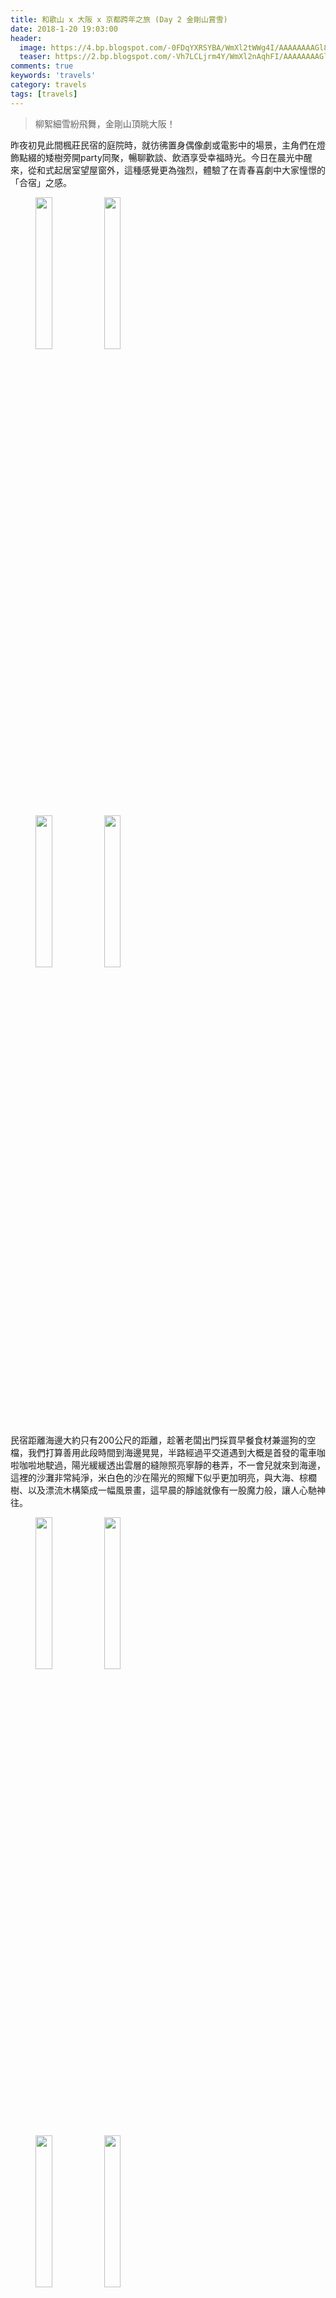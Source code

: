 ```yaml
---
title: 和歌山 x 大阪 x 京都跨年之旅 (Day 2 金剛山賞雪)
date: 2018-1-20 19:03:00
header:
  image: https://4.bp.blogspot.com/-0FDqYXRSYBA/WmXl2tWWg4I/AAAAAAAAGl8/cgzDQkGSbrwLz_VFNd93r3p6xvlhaGuqgCKgBGAs/s1600/IMG_5279.JPG
  teaser: https://2.bp.blogspot.com/-Vh7LCLjrm4Y/WmXl2nAqhFI/AAAAAAAAGl8/zlEH2wlnbGYdCFt6RQN2X2GV27Uyie7AACKgBGAs/s1600/IMG_5247.JPG
comments: true
keywords: 'travels'
category: travels
tags: [travels]
---
```


> 柳絮細雪紛飛舞，金剛山頂眺大阪！

昨夜初見此間楓莊民宿的庭院時，就彷彿置身偶像劇或電影中的場景，主角們在燈飾點綴的矮樹旁開party同聚，暢聊歡談、飲酒享受幸福時光。今日在晨光中醒來，從和式起居室望屋窗外，這種感覺更為強烈，體驗了在青春喜劇中大家憧憬的「合宿」之感。

<figure class="half">
    <img src="https://3.bp.blogspot.com/-7CRUkIOEcJ0/Wm7cXBoU2SI/AAAAAAAAHKk/Lab2BfFXG_MG4WIzmtNsq3BABbWBC0YHQCKgBGAs/s1600/DSC_0915.JPG" height="25%" width="25%">
    <img src="https://3.bp.blogspot.com/-EZRa2RuH4V4/Wm7cXFojx9I/AAAAAAAAHKk/vLTdR77kum0LKQIxhbiHckuRZPEzM0fMACKgBGAs/s1600/DSC_0917.JPG" height="25%" width="25%">
</figure>
<figure class="half">
    <img src="https://1.bp.blogspot.com/-2xxDYStN_uk/Wm7cXNQRAfI/AAAAAAAAHKk/7UdzSJLOiLMSLUfyne_onBbt-ZBmKnanwCKgBGAs/s1600/DSC_0916.JPG" height="25%" width="25%">
    <img src="https://3.bp.blogspot.com/-HUl1CEkTzps/Wm7cXKgnbDI/AAAAAAAAHKk/eXOfDaWg3rsIKzHVk90URoePBzwLkQeCgCKgBGAs/s1600/IMG_5033.JPG" height="25%" width="25%">
</figure>

民宿距離海邊大約只有200公尺的距離，趁著老闆出門採買早餐食材兼遛狗的空檔，我們打算善用此段時間到海邊晃晃，半路經過平交道遇到大概是首發的電車咖啦咖啦地駛過，陽光緩緩透出雲層的縫隙照亮寧靜的巷弄，不一會兒就來到海邊，這裡的沙灘非常純淨，米白色的沙在陽光的照耀下似乎更加明亮，與大海、棕櫚樹、以及漂流木構築成一幅風景畫，這早晨的靜謐就像有一股魔力般，讓人心馳神往。

<figure class="half">
    <img src="https://3.bp.blogspot.com/-ZFfUyV576xQ/Wm7c5l-6rRI/AAAAAAAAHKs/3AwGVFJg5HImjlg0-Je7x9OO3OfDqpaFQCKgBGAs/s1600/IMG_5021.JPG" height="25%" width="25%">
    <img src="https://2.bp.blogspot.com/-9nfcJGLpDiA/Wm7c5v3caZI/AAAAAAAAHKs/kghRiP0d8Pk8zHNIpNOuMTpuXln5mw5IQCKgBGAs/s1600/IMG_5023.JPG" height="25%" width="25%">
</figure>
<figure class="half">
    <img src="https://2.bp.blogspot.com/-1tajyCKo598/Wm7c5rxQ0TI/AAAAAAAAHKs/MKBn-6evgW0tLs4C2t_WomgLOIj_nkkzwCKgBGAs/s1600/IMG_5026.JPG" height="25%" width="25%">
    <img src="https://4.bp.blogspot.com/-WslzcSJnWL4/Wm7c5vVZJMI/AAAAAAAAHKs/HD8gpxmUp08CDbzd_iLtnoiCMPnPht1XwCKgBGAs/s1600/IMG_5031.JPG" height="25%" width="25%">
</figure>

今日的行程是出國前幾天臨時決定的，預計要去登上金剛山賞雪，然後在傍晚時才前往大阪市區，因為時間有點緊迫（事實上昨天的行程太悠哉，這種緊迫感才是我們自由行的主調），我們必須盡早吃完早餐出發，前天晚上還麻煩老闆提早幫我們準備早餐，所以趕緊收起悠然忘我的心情準時到食堂用膳。

早餐是日本人正統的吃法，飯食、海苔、玉子燒、加上一碗味噌湯，今天早餐餐的味噌湯有點特別，是名為豚汁（とんじる）的一種家常菜餚，簡單來說就是豬肉蔬菜味噌湯，也是日劇「深夜食堂」中老闆的拿手菜（雖然我沒看過這部就是了）。

<figure>
    <img src="https://2.bp.blogspot.com/-ayCZo5pNYaI/Wm7g5r1rNTI/AAAAAAAAHK4/JDYy3ptAHwcahiEIktJpAdQGoeDdNdV4wCKgBGAs/s1600/DSC_0924.JPG" height="25%" width="25%">
</figure>

正當我們細細品嚐這美味時，老闆酷酷的拋出一句：コーヒー or ティ？アイス or ホット？還真的嚇我們一跳。原來還有附贈茶飲，而且冷熱還可以選擇，實在太窩心了！

咦？怎麼不見同行的兩位大小姐呢？沒錯，其實今天是屬於我們四位男子漢的勇者之旅，她們因為體力略微透支而決定改走貴婦路線，傍晚再到大阪與我們會合。

在前往金剛山的電車上（南海電鉄：磯ノ浦 → 和歌山市 → 天下茶屋 → 河内長野），我們遇見兩位身穿整齊筆挺制服的列車長，一老一少都非常有朝氣，年輕的那位在自己所屬的車站下車時，還面帶笑容地跟還要繼續前行的前輩、乘客舉手致意，這一幕也不禁讓我思考，這種看似微不足道的舉動，或出自關心、禮貌、或者只是單純的盡職，卻能讓這個社會更加充滿溫情呢！

轉乘的車站中，有個令人十分在意的站名──「天下茶屋」，在昨天也曾停靠此站，我們都在想會不會是古時候有個超級有名的茶館位於此地，畢竟茶道是日本的國寶。

<figure>
    <img src="https://2.bp.blogspot.com/-LvdWCHI_ZvI/Wm7g5soEIGI/AAAAAAAAHK4/p-1OPnmk7h4Ouw1JulA9Mpe4nlARPjOUQCKgBGAs/s1600/IMG_5035.JPG" height="25%" width="25%">
</figure>

後來查到「天下茶屋」名字的來由果然與茶道息息相關，是一統天下開創戰國時的「豐臣秀吉」，當時準備從大坂城前往住吉大社祭拜，途經此地發現由芽木家所開的茶室，喜愛茶道的秀吉就帶著手下一行人進來休息品茶。茶屋主人「芽木小兵衛」小心翼翼地呈上茶水，秀吉一喝大為讚賞，於是賜名茶屋的井泉為「恵の水（めぐみのみず）」，並贈芽木家終身可年領豐碩玄米的朱印。

榮獲豐臣秀吉的加持，芽木的茶屋從此就被稱之為一統天下之人的「天下茶屋」，一直延續至今，成為大阪地下鐵與南海電鐵的重要轉乘站。

乘坐公車來到金剛山登山口的車程中（南海バス：河内長野駅前 → 金剛山ロープウェイ），不安的情緒開始在我的心中滋長，不瞞各位，也許是太久沒運動，經過昨天的奔波，我的雙腿已經在哀號，而且寒冷的天氣似乎也讓肌肉有點抽筋，在這種狀況下還想登上山頂，雖看旅遊推薦上寫說是適合闔家同樂的登山路線，ただ、本当に大丈夫ですか？

路旁的告示牌掛滿已登山數次的登山客的名字，最高紀錄的平野先生竟然高達三千回以上，令我由衷佩服。

（韓大大在登山口的客棧買了一個人臉大的巨無霸銅鑼燒，說要到山頂享用。）

<figure class="half">
    <img src="https://3.bp.blogspot.com/-DCSCp3S2GyQ/Wm7g5j_14xI/AAAAAAAAHK4/jIIILg-seFAYGkk49nllKXRmBPg3JiCxgCKgBGAs/s1600/IMG_5040.JPG" height="25%" width="25%">
    <img src="https://1.bp.blogspot.com/-YkGZLwkpxKY/Wm7g5nmBwjI/AAAAAAAAHK4/qZcoMrh9p5o4mJYPo_Q15Ugy0xYMRznhgCKgBGAs/s1600/IMG_5041.JPG" height="25%" width="25%">
</figure>
<figure class="half">
    <img src="https://1.bp.blogspot.com/-8vqQh3j-qTQ/Wm7g5oxHJWI/AAAAAAAAHK4/rp8T3EcIS3sqN8UFPfc21OvvA1CaMpqBQCKgBGAs/s1600/IMG_5043.JPG" height="25%" width="25%">
    <img src="https://3.bp.blogspot.com/-GNstuWCRKSQ/Wm7g5s7KcZI/AAAAAAAAHK4/HnHEltRee4Urqti8iVtCFj06ZivZtZPHQCKgBGAs/s1600/IMG_5044.JPG" height="25%" width="25%">
</figure>
<figure class="half">
    <img src="https://1.bp.blogspot.com/-T_27kzRW1xQ/Wm7g5qDqJ6I/AAAAAAAAHK4/sWDq3tBkyBwwRH4eBKi5bRDSCsIqbP9EQCKgBGAs/s1600/IMG_5046.JPG" height="25%" width="25%">
    <img src="https://4.bp.blogspot.com/-wa7iExL2LA4/Wm7g5vxWyNI/AAAAAAAAHK4/shtyWpCJj7QgfoUbKWifJ7xGhwcBFQaUgCKgBGAs/s1600/IMG_5054.JPG" height="25%" width="25%">
</figure>
<figure class="half">
    <img src="https://4.bp.blogspot.com/-3XCVSTltkhc/Wm7g5iNqJEI/AAAAAAAAHK4/7Lq-vZyJF4AVoqGn9_6chgI64_NCXoPJwCKgBGAs/s1600/DSC_0930.JPG" height="25%" width="25%">
    <img src="https://2.bp.blogspot.com/-JsNSyUhzQHQ/Wm7g5pTgW6I/AAAAAAAAHK4/sYbzhPLN0r46kbXX_tVV6tLIGLDHIKB_gCKgBGAs/s1600/DSC_0931.JPG" height="25%" width="25%">
</figure>

步上登山木道時，只見我一人落單踽踽獨行，狼狽的模樣可真羞愧。

<figure class="half">
    <img src="https://3.bp.blogspot.com/-aJGJ2TpJiDM/Wm7g5u6Qz2I/AAAAAAAAHK4/5aefnM20zGcTFLG5Vlbxlsi2-n3CExGlQCKgBGAs/s1600/IMG_5068.JPG" height="25%" width="25%">
    <img src="https://2.bp.blogspot.com/-pkhuBmBxqWs/Wm7g5vKm1hI/AAAAAAAAHK4/h56ZvjqY30IYyhkTUefxvveY6R2TeRaXQCKgBGAs/s1600/IMG_5072.JPG" height="25%" width="25%">
</figure>

登爬到足夠高度時，透過樹木間的縫隙可以窺見山腳下的大阪市景，可謂燈金剛山而小大阪啊！

休息時就是拍畢業照之時！

<figure class="half">
    <img src="https://3.bp.blogspot.com/--rhHeaPZENk/Wm7g5khNZ4I/AAAAAAAAHK4/DAwX9gpffWcIuTEGGyAMzQ1Bi6ycvb2PwCKgBGAs/s1600/IMG_5079.JPG" height="25%" width="25%">
    <img src="https://3.bp.blogspot.com/-hR1Q6BQr_vA/Wm7g5uvyV3I/AAAAAAAAHK4/xOzbslwOUcEqnF_PfNO38wuNCPgtwvYGgCKgBGAs/s1600/IMG_5081.JPG" height="25%" width="25%">
</figure>
<figure class="half">
    <img src="https://4.bp.blogspot.com/-gftf-E4oYQk/Wm7g5jT7HXI/AAAAAAAAHK4/1r2PcW3Q484kmQO3saRj1xWf0xAqFTcpgCKgBGAs/s1600/IMG_5083.JPG" height="25%" width="25%">
    <img src="https://1.bp.blogspot.com/-b2dUpdzUYqw/Wm7g5qxFAWI/AAAAAAAAHK4/e4WdFoom3HIvVc7gPiPtWbScidyfPYPhACKgBGAs/s1600/IMG_5093.JPG" height="25%" width="25%">
</figure>

在半山腰的休息處，我們發現．．．．．．鹹蛋超人的石像！其後的石碑寫著：人生も山も苦しみも喜びもあと半分。（不論人生還是爬山，痛苦也罷，喜悅也好，都還剩一半。）言下之意大概是要人們好好享受當下吧！（只是為何是鹹蛋超人，這就意義不明了．．．．．．）

<figure class="half">
    <img src="https://4.bp.blogspot.com/-A2aW9wlDPyE/Wm7g5tWWDRI/AAAAAAAAHK4/INltdk4kWE8MT-tFZsQq7Y6NVquhq5arACKgBGAs/s1600/IMG_5097.JPG" height="25%" width="25%">
    <img src="https://2.bp.blogspot.com/-gHopSDf58zQ/Wm7g5qMY6XI/AAAAAAAAHK4/kg2w7f4xpjwUoro2hqUt2sS2w9a_4ZbAwCKgBGAs/s1600/IMG_5104.JPG" height="25%" width="25%">
</figure>

於是我繼續享受這痛苦，哈哈！

<figure class="half">
    <img src="https://1.bp.blogspot.com/-XiJYXOS7Myc/Wm7g5q57P6I/AAAAAAAAHK4/V9wTuh384-UyBiXPzcyVpfJUiAxkCACAQCKgBGAs/s1600/IMG_5114.JPG" height="25%" width="25%">
    <img src="https://4.bp.blogspot.com/-SEp5F-wSSw4/Wm7g5jxy1SI/AAAAAAAAHK4/jxMWQyR-9sYCqiWJanq359FGFf3MccedACKgBGAs/s1600/IMG_5116.JPG" height="25%" width="25%">
</figure>

久久不見有積雪的跡象，正當我們開始懷疑，瞥見腳邊的蕨葉上，是雪啊！不過與其說是雪，倒不如說是霜，但一想到山頂肯定白雪一片，這多麼令人振奮的消息，再度點燃我們的鬥志，大步向前吧，夥伴們。

<figure class="half">
    <img src="https://1.bp.blogspot.com/-EJ3HcIOhilE/Wm7g5mFBNaI/AAAAAAAAHK4/GexsEVQF3E01xHPSTsdTRG8gaR9DamteQCKgBGAs/s1600/DSC_0933.JPG" height="25%" width="25%">
    <img src="https://2.bp.blogspot.com/-wgalHy8t8P4/Wm7g5k8woMI/AAAAAAAAHK4/2dEfnTRkWcsthy2g2AlKBIRTD-DH5PHmQCKgBGAs/s1600/DSC_0935.JPG" height="25%" width="25%">
</figure>

果不其然，再來就是更多的雪。綿綿細雪灑遍落葉道，好夢幻啊。

<figure class="half">
    <img src="https://4.bp.blogspot.com/-Rs04gONM-wI/Wm7g5oj77dI/AAAAAAAAHK4/rAAD4oxNv7MTPGguK0XvIM_QsKJ_DlKOACKgBGAs/s1600/DSC_0936.JPG" height="25%" width="25%">
    <img src="https://1.bp.blogspot.com/-QukciCTMUPs/Wm7g5hQCpaI/AAAAAAAAHK4/ue_TJ3oA1M8bW_f6Ed3mfU90WYfjUgivwCKgBGAs/s1600/DSC_0939.JPG" height="25%" width="25%">
</figure>
<figure>
    <img src="https://1.bp.blogspot.com/-LFGRQwElQXs/Wm7g5n1pnHI/AAAAAAAAHK4/1fdtPWaOI54wbravOu0V71XAZ2V8FmfqwCKgBGAs/s1600/DSC_0937.JPG" height="25%" width="25%">
</figure>

偶爾會有下山的遊客經過，彼此互道：こにちは！

<figure class="half">
    <img src="https://1.bp.blogspot.com/-muj2t6FW5sU/Wm7g5gcouBI/AAAAAAAAHK4/fGjyG3Cys2YOID7fYKnUX-1l9m_2tvOewCKgBGAs/s1600/IMG_5125.JPG" height="25%" width="25%">
    <img src="https://3.bp.blogspot.com/-zLGAOIp4kQU/Wm7g5gXU5DI/AAAAAAAAHK4/v52b3Wc7WnQPINUilWQ238T8ht0CYCZHgCKgBGAs/s1600/IMG_5126.JPG" height="25%" width="25%">
</figure>

我們見到雪就很新奇地哇哇叫，標準的從熱帶國家來的觀光客。

<figure class="half">
    <img src="https://2.bp.blogspot.com/-sFfpeYPpBNE/Wm7g5iHaIaI/AAAAAAAAHK4/kllkGo8I5mEJHXwkPiBn_qFF7-qZJWMJACKgBGAs/s1600/IMG_5127.JPG" height="25%" width="25%">
    <img src="https://4.bp.blogspot.com/-BSl6p1BhyDU/Wm7g5jXgBBI/AAAAAAAAHK4/7W_rEfEH6WkgL7SpluvuMYNUnRqgCwDKACKgBGAs/s1600/IMG_5133.JPG" height="25%" width="25%">
</figure>
<figure class="half">
    <img src="https://4.bp.blogspot.com/-Js7IqTTl0dc/Wm7g5m032NI/AAAAAAAAHK4/fBvxtdKYQaQYLLUPKEyjx21E9Jvuhq1cQCKgBGAs/s1600/IMG_5149.JPG" height="25%" width="25%">
    <img src="https://3.bp.blogspot.com/-zBibxUSCRhE/Wm7g5momBgI/AAAAAAAAHK4/Id9xATlIirEwhW2bTChILPzOLzyS8KYiwCKgBGAs/s1600/IMG_5169.JPG" height="25%" width="25%">
</figure>

顧著看雪，會過頭怎麼不見朋友的身影，結果等我爬到那邊他們已經穿好學士服而且擺好pose了，動作真迅速．．．．．．就然如此，我也來拍一波！

<figure>
    <img src="https://2.bp.blogspot.com/-1-N3Mhpvp68/Wm7g5hwpg1I/AAAAAAAAHK4/3HKv34xA_7sRbbWYW8lDJB6nDoWgZ9lBACKgBGAs/s1600/IMG_5173.JPG" height="25%" width="25%">
</figure>
<figure class="half">
    <img src="https://2.bp.blogspot.com/-52KmT0jNIbw/Wm7g5uXAs9I/AAAAAAAAHK4/22kcT_fofAUc5doNKD0xxEE8-yQ4wLSQQCKgBGAs/s1600/IMG_5184.JPG" height="25%" width="25%">
    <img src="https://2.bp.blogspot.com/-LKF02xR9cH4/Wm7g5lXoP3I/AAAAAAAAHK4/J9NmxcgiR38U83aN8IQKhHD4FU8Wo5noACKgBGAs/s1600/IMG_5217.JPG" height="25%" width="25%">
</figure>
<figure class="half">
    <img src="https://4.bp.blogspot.com/-wXr_z-ShrLU/Wm7g5mCCTmI/AAAAAAAAHK4/hrbRdsl0TCklDoftgmEltVBfopM5tfZOACKgBGAs/s1600/IMG_5192.JPG" height="25%" width="25%">
    <img src="https://1.bp.blogspot.com/-iQjfIDIXTO4/Wm7g5n8t5FI/AAAAAAAAHK4/ztqR3TkBA-EBoXsk5UMK9oNsR8YAGbG3QCKgBGAs/s1600/IMG_5194.JPG" height="25%" width="25%">
</figure>

（一臉想吃掉銅鑼燒的樣子。）

<figure>
    <img src="https://2.bp.blogspot.com/-hE4fMoXGHhc/Wm7g5uMFQbI/AAAAAAAAHK4/AydFxlHnNmQvKH16GknbAEMOCqrDjeNRACKgBGAs/s1600/IMG_5188.JPG" height="25%" width="25%">
</figure>
<figure>
    <img src="https://4.bp.blogspot.com/-FXWV4q5uDuI/Wm7g5gZWJnI/AAAAAAAAHK4/hySCD3kGsXYorEHt6ek8ALpdw184KkdPACKgBGAs/s1600/IMG_5195.JPG" height="25%" width="25%">
</figure>

（可以，這很有劇照風！）

終於登頂啦！這裡有金剛鍊成50回以上的龍虎榜，我們姑且算是1回吧。（「金剛鍊成」，乍看這帥氣的名稱還以為是鋼之煉金術師的術式，倘若如此，大概是以我們的體力與體溫做等價交換得來的，我內心如是想著。）

<figure class="half">
    <img src="https://2.bp.blogspot.com/-gibicY9rdO4/Wm7g5mJxYrI/AAAAAAAAHK4/08zohFKMissPlzQ6Mi8CfGLDai5Ss0N-QCKgBGAs/s1600/DSC_0941.JPG" height="25%" width="25%">
    <img src="https://3.bp.blogspot.com/-ncS1uo-68rc/Wm7g5n8kZ6I/AAAAAAAAHK4/qutboOyLP84ThORcsvEu73-I8ckExxzXQCKgBGAs/s1600/DSC_0943.JPG" height="25%" width="25%">
</figure>

一旁的溫度計顯示-0℃，真得冷到爆，鞋子因為雪水滲透而浸濕了，但這區區的寒氣根本無法熄滅我們興奮的心情吶！

<figure class="half">
    <img src="https://4.bp.blogspot.com/-LP1rYm94D30/Wm7g5vbGh8I/AAAAAAAAHK4/rN09dmPwxHkXzJjMW_VnWEOospWsx9XEACKgBGAs/s1600/IMG_5235.JPG" height="25%" width="25%">
    <img src="https://2.bp.blogspot.com/-nrRDle9iycU/Wm7g5ruWHNI/AAAAAAAAHK4/IGd0auqJo3svRLlxaKYBnvcOBByvNiT4gCKgBGAs/s1600/IMG_5243.JPG" height="25%" width="25%">
</figure>
<figure class="half">
    <img src="https://3.bp.blogspot.com/-W7vkjopc4Fs/Wm7g5l59KhI/AAAAAAAAHK4/EyjiCEhU-ZAqelWgmkzvd3ziLyJWLxseQCKgBGAs/s1600/IMG_5237.JPG" height="25%" width="25%">
    <img src="https://2.bp.blogspot.com/-nIHHn5kuCuU/Wm7g5qLz2HI/AAAAAAAAHK4/cuF6c2ovcEUXBQguLDXLNkwiaz1bDblKgCKgBGAs/s1600/IMG_5248.JPG" height="25%" width="25%">
</figure>

（與小雪人與登頂告示牌合影留念！）

往前不遠處是金剛山轉法輪寺，第一次見到積雪中的神社，白雪靄靄中的神社更顯肅穆，何大大向販售御守的婆婆買了御守，婆婆得知我們是台灣人還說：台湾か！いい国だね！看來在日本人心中台灣的形象很不錯呢，我們也要續保持下去才行。

<figure class="half">
    <img src="https://3.bp.blogspot.com/-PLxsBbBsKzc/Wm7g5j5dJxI/AAAAAAAAHK4/ZcoicSfAXSg-qmTdBEyJkWeN5mIkekW3ACKgBGAs/s1600/IMG_5255.JPG" height="25%" width="25%">
    <img src="https://3.bp.blogspot.com/-0NO47a9_2F4/Wm7g5qWNA1I/AAAAAAAAHK4/K_GxXxmh-R8VZuXqkGGt1DXaA2nq6C2DACKgBGAs/s1600/IMG_5258.JPG" height="25%" width="25%">
</figure>
<figure class="half">
    <img src="https://2.bp.blogspot.com/-DUqbC88KN9w/Wm7g5rMCe7I/AAAAAAAAHK4/1JASGs4sBdcqTKwAZTYfFmY-xty-kYm4gCKgBGAs/s1600/IMG_5266.JPG" height="25%" width="25%">
    <img src="https://2.bp.blogspot.com/-S4dwmYJ-DKk/Wm7g5iSQDmI/AAAAAAAAHK4/jUvF7PHUJwQ4eOHHshzIBRyDIHsGUJxMACKgBGAs/s1600/IMG_5275.JPG" height="25%" width="25%">
</figure>

經過兩排紅色獻燈、白雪鋪地的參道，來到葛木神社，這裡的手水舍（ちょうずや）因為水都結凍而無法使用啦！

<figure class="half">
    <img src="https://3.bp.blogspot.com/-FmICG5VsPkk/Wm7g5n93SEI/AAAAAAAAHK4/7f5f_DZfHIA0yE-NK9Z1XcpfNqveKWtrQCKgBGAs/s1600/IMG_5283.JPG" height="25%" width="25%">
    <img src="https://2.bp.blogspot.com/-B-iftcCgoMg/Wm7g5utIa_I/AAAAAAAAHK4/LA0KtmyCpEwc764QMwf3dtSt6ym-d4aIwCKgBGAs/s1600/IMG_5290.JPG" height="25%" width="25%">
</figure>
<figure>
    <img src="https://1.bp.blogspot.com/-FkNVYgyg5l0/Wm7g5j0u4XI/AAAAAAAAHK4/1Hd9fxkvYxQhTR5-22bV_7dR720qxi3YgCKgBGAs/s1600/DSC_0947.JPG" height="25%" width="25%">
</figure>

下山的我們決定搭乘纜車，沿著林道走可以看到瞭望台，從上面可以眺望層層山巒，也能看到纜車的乘車處。

<figure class="half">
    <img src="https://2.bp.blogspot.com/-CWo9Ao4ly6E/Wm7g5paqt8I/AAAAAAAAHK4/rIusIYoxYx4u3ZLzE162qybpKzCT6XsYACKgBGAs/s1600/IMG_5304.JPG" height="25%" width="25%">
    <img src="https://2.bp.blogspot.com/-JmINbIbLmL8/Wm7g5lMNUzI/AAAAAAAAHK4/vHXNlfWoNb4uKIHe5JvC1bzXegnShNo5wCKgBGAs/s1600/IMG_5305.JPG" height="25%" width="25%">
</figure>
<figure class="half">
    <img src="https://1.bp.blogspot.com/-R3XKu2oFiTs/Wm7g5kJtuQI/AAAAAAAAHK4/tE5PBKXA-3USnbAKPJwzZAYzDKedeUsXgCKgBGAs/s1600/IMG_5309.JPG" height="25%" width="25%">
    <img src="https://4.bp.blogspot.com/-yE0u-IdXJtQ/Wm7g5k5cOfI/AAAAAAAAHK4/TsS3MPD7E28rk_4JmakhQMAL3kSsLNQDwCKgBGAs/s1600/IMG_5308.JPG" height="25%" width="25%">
</figure>

意外的發掘一處幽靜的林間空地，一群金髮碧眼的外國遊客正在打雪球仗。清新的空氣、閃耀的雪地、與錯落的木林，如此絕美的秘境就像童話故事一般。我們決定在此拍攝大合照，並預祝大家2018新年快樂。

<figure class="half">
    <img src="https://1.bp.blogspot.com/-H8As-hjJZZE/Wm7g5kXfCsI/AAAAAAAAHK4/3No042_T7b4ljbzl982aSOuG4Yx5oKsPwCKgBGAs/s1600/IMG_5311.JPG" height="25%" width="25%">
    <img src="https://2.bp.blogspot.com/-FRzYvyq0iIk/Wm7g5pRwbKI/AAAAAAAAHK4/Nlj5jvH-1cMnxioaJklbLBVpMcnNCatzACKgBGAs/s1600/IMG_5319.JPG" height="25%" width="25%">
</figure>
<figure class="half">
    <img src="https://4.bp.blogspot.com/-5DhdzGHd6_s/Wm7g5uq4bfI/AAAAAAAAHK4/qd7lziLEmTMnbssBOjwtqqdo6OIjBnXgACKgBGAs/s1600/IMG_5325.JPG" height="25%" width="25%">
    <img src="https://1.bp.blogspot.com/-fHNSx8pdgiE/Wm7g5q71LgI/AAAAAAAAHK4/YDAqscGEisQfGNTbYLMrsYS9wjTYOS_VwCKgBGAs/s1600/IMG_5342.JPG" height="25%" width="25%">
</figure>
<figure>
    <img src="https://2.bp.blogspot.com/-fD08N1Hrfuo/Wm7g5rv6gPI/AAAAAAAAHK4/G2JUqt0pyAYr6CHvCFaqXRkeO5CEkIVuwCKgBGAs/s1600/IMG_5351.JPG" height="25%" width="25%">
</figure>

外國遊客留下超大顆的雪球呢！ 

<figure class="half">
    <img src="https://4.bp.blogspot.com/-srNKLYo6x2U/Wm7g5uiTOPI/AAAAAAAAHK4/2JzYMno-rBUXe_I-CAxDQuBfBZnpO4lJACKgBGAs/s1600/IMG_5352.JPG" height="25%" width="25%">
    <img src="https://4.bp.blogspot.com/-xnsI1agexgI/Wm7g5lhSkZI/AAAAAAAAHK4/J5R-yh6aT0MIQJ80kDxvmRzsJf9u5vXZwCKgBGAs/s1600/IMG_5353.JPG" height="25%" width="25%">
</figure>

細看這雪，可真療癒啊！

<figure class="half">
    <img src="https://3.bp.blogspot.com/-ga4D2OMA9DY/Wm7g5l1U9VI/AAAAAAAAHK4/2x-GDdCIDawPIg4nOJG3HCwxv4Mi2simQCKgBGAs/s1600/IMG_5359.JPG" height="25%" width="25%">
    <img src="https://1.bp.blogspot.com/-bedAJ1_0rP0/Wm7g5tVoOOI/AAAAAAAAHK4/w6uh34B52o01uyf3D6RUaASpsuVIiSe_wCKgBGAs/s1600/IMG_5361.JPG" height="25%" width="25%">
</figure>

從600公尺的登山口到1,200公尺的山頂，足足花費我們3個小時，搭纜車下山卻只要5分鐘。不過這一切的辛苦都值得了，不是嗎？

<figure>
    <img src="https://2.bp.blogspot.com/-QDyOqr3boHA/Wm7g5gvglgI/AAAAAAAAHK4/ANbfw_QigkMSWM2QeKtvDQXLj_MIuxAjwCKgBGAs/s1600/DSC_0952.JPG" height="25%" width="25%">
</figure>
<figure class="half">
    <img src="https://2.bp.blogspot.com/-R4wdEKg0xAk/Wm7g5tLNN_I/AAAAAAAAHK4/L6FyArrxUbcm5a2sQKxpgVXZsCOj8Yj9QCKgBGAs/s1600/DSC_0953.JPG" height="25%" width="25%">
    <img src="https://2.bp.blogspot.com/-qmVQp_81N7E/Wm7g5uc-gvI/AAAAAAAAHK4/wTPpbWMcnBgsiv2GA23CF7a2zWeucIh-QCKgBGAs/s1600/DSC_0954.JPG" height="25%" width="25%">
</figure>

晚上先去大阪的民宿置放行李，順便詢問民宿老闆有沒有推薦的燒肉店，結果卻到店內驚覺是韓式燒肉，才想起民宿老闆是韓國人，而這一帶是大阪的韓國城，當然是會被推薦吃韓式燒肉。所以演變成到日本吃韓式料理的局面，也滿有趣的嘛，呵呵！

<figure>
    <img src="https://3.bp.blogspot.com/-JYKBBcDOtq4/Wm7g5q22jMI/AAAAAAAAHK4/EkgwALPefQQwPbLESHYmXe9ileiDtTORACKgBGAs/s1600/DSC_0955.JPG" height="25%" width="25%">
</figure>
<figure class="half">
    <img src="https://1.bp.blogspot.com/-LXYs7u0uJRg/Wm7g5m6zy9I/AAAAAAAAHK4/EL-wC_SDNhA9T9yfXgvdXZcIczwhIjP8wCKgBGAs/s1600/DSC_0956.JPG" height="25%" width="25%">
    <img src="https://4.bp.blogspot.com/-KdZaqqxFHbI/Wm7g5jYW6VI/AAAAAAAAHK4/tUUUucEJKZcVIuY8rFNlG4OhruPEERiCACKgBGAs/s1600/DSC_0957.JPG" height="25%" width="25%">
</figure>

大阪的夜景只能用絢麗來形容，車站、百貨公司與餐廳爭奇鬥艷，到處都是耀眼的彩燈與顯目的建築。早上才在寂靜的山林，晚上就來到繁華的都會，有一種時空的錯亂感，這可是我們故意如此安排，如此一來就好像多玩了一天一樣。

<figure class="half">
    <img src="https://2.bp.blogspot.com/-0Qt5H8XBDk4/Wm7g5tw-klI/AAAAAAAAHK4/s5dsAGSN9_8dIHSTZSRvOyzyF3B_9YTJwCKgBGAs/s1600/IMG_5367.JPG" height="25%" width="25%">
    <img src="https://4.bp.blogspot.com/-f38awrGKdZ8/Wm7g5sb6_4I/AAAAAAAAHK4/FzTXg7Ok8VQ5SSbc1RfM0TZ8hyMqJFQ2gCKgBGAs/s1600/IMG_5370.JPG" height="25%" width="25%">
</figure>
<figure class="half">
    <img src="https://1.bp.blogspot.com/-tKWg7aSJasY/Wm7g5mZ-WOI/AAAAAAAAHK4/NH59o9jy9-4XeTgOY3w-Ol_6tz7AbuWrACKgBGAs/s1600/IMG_5372.JPG" height="25%" width="25%">
    <img src="https://2.bp.blogspot.com/-EFeBKjKYfbc/Wm7g5oau7SI/AAAAAAAAHK4/G9Z8SJ_ZHugKYKHLqFXhVW21jjHS4KYXwCKgBGAs/s1600/IMG_5383.JPG" height="25%" width="25%">
</figure>

最後在熱鬧的商店街，買個夢寐以求的咖哩麵包吃，作為今天的完美結尾，將咖哩麵包酥脆的外皮一口咬下，香氣四溢的咖哩內餡充盈口頰，而夾在中間的麻糬內皮更讓口感增添另一個層次，每次看到這張相片都好想再吃一次啊。

<figure class="half">
    <img src="https://3.bp.blogspot.com/-tPB4pnf4Qu0/Wm7g5j4PW6I/AAAAAAAAHK4/wp1FOr87OYYxkHDiT92K0ScwNwFeU7aLQCKgBGAs/s1600/DSC_0968.JPG" height="25%" width="25%">
    <img src="https://4.bp.blogspot.com/-HWD3AJS9VYI/Wm7g5i1FvhI/AAAAAAAAHK4/uVVRukqIr0oGj7zE8SWq_wd2REffl6mUwCKgBGAs/s1600/DSC_0970.JPG" height="25%" width="25%">
</figure>
<figure class="half">
    <img src="https://4.bp.blogspot.com/-hwliiFrOSCI/Wm7g5h6cypI/AAAAAAAAHK4/Eq53u_I53WIHEpW1FxrIJkGF2dqVXUvDQCKgBGAs/s1600/DSC_0972.JPG" height="25%" width="25%">
    <img src="https://2.bp.blogspot.com/-wDz4FyO5NX4/Wm7g5i0lqoI/AAAAAAAAHK4/ewHb9wzyk58_HdIZKW7mBBcUEb4uT7M7ACKgBGAs/s1600/DSC_0973.JPG" height="25%" width="25%">
</figure>
